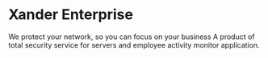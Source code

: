 # Xander Enterprise
We protect your network, so you can focus on your business
A product of total security service for servers and employee activity monitor application.
